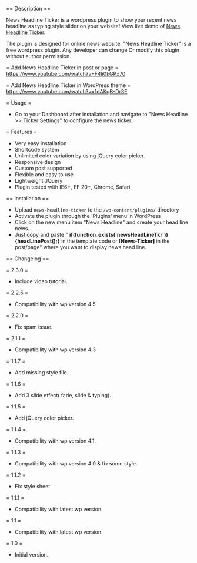 == Description ==

News Headline Ticker is a wordpress plugin to show your recent news headline as typing style slider on your website! View live demo of [News Headline Ticker](http://www.e2soft.com/blog/news-headline-ticker/). 

The plugin is designed for online news website. "News Headline Ticker" is a free wordpress plugin. Any developer can change Or modify this plugin without author permission.

= Add News Headline Ticker in post or page =
https://www.youtube.com/watch?v=F4li0kGPx70

= Add News Headline Ticker in WordPress theme =
https://www.youtube.com/watch?v=1dAKqB-Dr3E

= Usage =

* Go to your Dashboard after installation and navigate to "News Headline >> Ticker Settings" to configure the news ticker.

= Features =

  * Very easy installation
  * Shortcode system
  * Unlimited color variation by using jQuery color picker.
  * Responsive design
  * Custom post supported
  * Flexible and easy to use
  * Lightweight JQuery
  * Plugin tested with IE6+, FF 20+, Chrome, Safari


== Installation ==

  * Upload `news-headline-ticker` to the `/wp-content/plugins/` directory
  * Activate the plugin through the 'Plugins' menu in WordPress
  * Click on the new menu item "News Headline" and create your head line news.
  * Just copy and paste " <strong>if(function_exists('newsHeadLineTkr')){headLinePost();}</strong> 
in the template code or  <strong>[News-Ticker]</strong> in the post/page" where you want to display news head line.

== Changelog ==

= 2.3.0 =

* Include video tutorial.

= 2.2.5 =

* Compatibility with wp version 4.5

= 2.2.0 =

* Fix spam issue.

= 2.1.1 =

*  Compatibility with wp version 4.3

= 1.1.7 =

*  Add missing style file.

= 1.1.6 =

*  Add 3 slide effect( fade, slide & typing).

= 1.1.5 =

*  Add jQuery color picker.

= 1.1.4 =

*  Compatibility with wp version 4.1.

= 1.1.3 =

* Compatibility with wp version 4.0 & fix some style.

= 1.1.2 =

* Fix style sheet

= 1.1.1 =

* Compatibility with latest wp version.

= 1.1 =

* Compatibility with latest wp version.

= 1.0 =

* Initial version.

